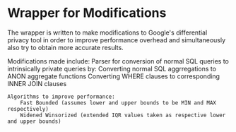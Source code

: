 # Wrapper for Modifications 

The wrapper is written to make modifications to Google's differential privacy tool in order to improve performance overhead and simultaneously also try to obtain more accurate results.

Modifications made include:
    Parser for conversion of normal SQL queries to intrinsically private queries by:
        Converting normal SQL aggrregations to ANON aggregate functions
        Converting WHERE clauses to corresponding INNER JOIN clauses
    
    Algorithms to improve performance:
        Fast Bounded (assumes lower and upper bounds to be MIN and MAX respectively)
        Widened Winsorized (extended IQR values taken as respective lower and upper bounds)
    